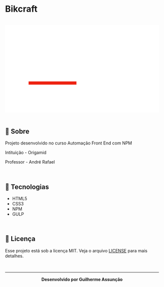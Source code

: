 # Bikcraft

<br>

<div align="center">
  <img src="public/img/bikcraft-gulp-github.svg" alt="Bikcraft">
</div>

<br>

## :bookmark_tabs: Sobre

Projeto desenvolvido no curso Automação Front End com NPM

Intituição - Origamid

Professor - André Rafael

<br>

## :rocket: Tecnologias

- HTML5
- CSS3
- NPM
- GULP


<br>

## :green_book: Licença 

Esse projeto está sob a licença MIT. Veja o arquivo [LICENSE](LICENSE) para mais detalhes.

<br>

---

<div align="center">
    <b>Desenvolvido por Guilherme Assunção</b>
</div>
